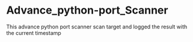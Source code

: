 # Advance_python-port_Scanner
This advance python port scanner scan target and logged the result with the current timestamp
